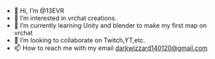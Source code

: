 - 👋 Hi, I’m @13EVR
- 👀 I’m interested in vrchat creations.
- 🌱 I’m currently learning Unity and blender to make my first map on vrchat
- 💞️ I’m looking to collaborate on Twitch,YT,etc.
- 📫 How to reach me with my email darkwizzard140120@gmail.com

<!---
13EVR/13EVR is a ✨ special ✨ repository because its `README.md` (this file) appears on your GitHub profile.
You can click the Preview link to take a look at your changes.
--->

